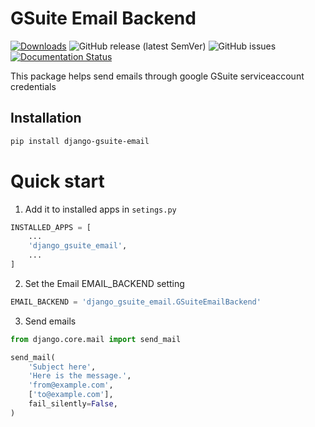 # GSuite Email Backend

[![Downloads](https://static.pepy.tech/personalized-badge/django-gsuite-email?period=total&units=international_system&left_color=grey&right_color=brightgreen&left_text=Downloads)](https://pepy.tech/project/django-gsuite-email)
![GitHub release (latest SemVer)](https://img.shields.io/github/v/release/slicefox/django-gsuite-email?logoColor=red)
![GitHub issues](https://img.shields.io/github/issues/slicefox/django-gsuite-email)
[![Documentation Status](https://readthedocs.org/projects/django-gsuite-email/badge/?version=latest)](https://django-gsuite-email.readthedocs.io/en/latest/?badge=latest)

This package helps send emails through google GSuite serviceaccount credentials


## Installation
```sh
pip install django-gsuite-email
```

# Quick start

1. Add it to installed apps in `setings.py`
```python
INSTALLED_APPS = [
    ...
    'django_gsuite_email',
    ...
]
```
2. Set the Email EMAIL_BACKEND setting
```python
EMAIL_BACKEND = 'django_gsuite_email.GSuiteEmailBackend'
```

3. Send emails
```python
from django.core.mail import send_mail

send_mail(
    'Subject here',
    'Here is the message.',
    'from@example.com',
    ['to@example.com'],
    fail_silently=False,
)
```